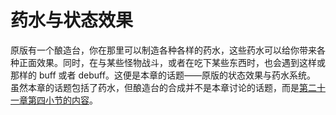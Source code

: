 # 药水与状态效果

原版有一个酿造台，你在那里可以制造各种各样的药水，这些药水可以给你带来各种正面效果。同时，在与某些怪物战斗，或者在吃下某些东西时，也会遇到这样或那样的 buff 或者 debuff。这便是本章的话题——原版的状态效果与药水系统。  
虽然本章的话题包括了药水，但酿造台的合成并不是本章讨论的话题，而是[第二十一章第四小节的内容](../chapter-21/vanilla-brewing-stand.md)。
